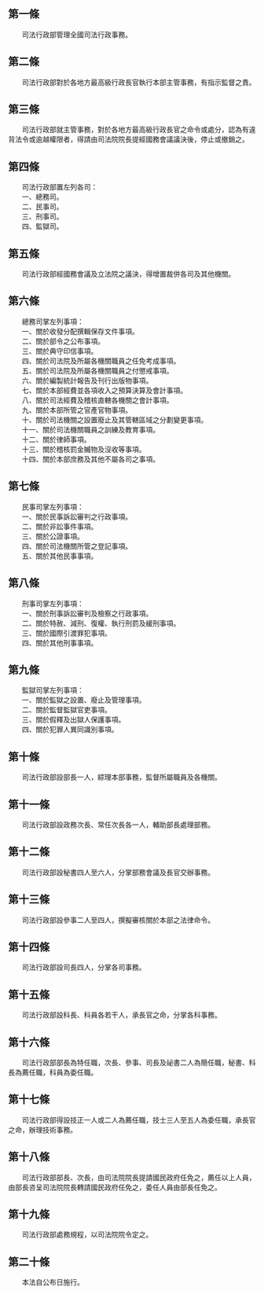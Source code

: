 第一條 
-------
　　司法行政部管理全國司法行政事務。  


第二條 
-------
　　司法行政部對於各地方最高級行政長官執行本部主管事務，有指示監督之責。  


第三條 
-------
　　司法行政部就主管事務，對於各地方最高級行政長官之命令或處分，認為有違背法令或逾越權限者，得請由司法院院長提經國務會議議決後，停止或撤銷之。  


第四條 
-------
　　司法行政部置左列各司：  
　　一、總務司。  
　　二、民事司。  
　　三、刑事司。  
　　四、監獄司。  


第五條 
-------
　　司法行政部經國務會議及立法院之議決，得增置裁併各司及其他機關。  


第六條 
-------
　　總務司掌左列事項：  
　　一、關於收發分配撰輯保存文件事項。  
　　二、關於部令之公布事項。  
　　三、關於典守印信事項。  
　　四、關於司法院及所屬各機關職員之任免考成事項。  
　　五、關於司法院及所屬各機關職員之付懲戒事項。  
　　六、關於編製統計報告及刊行出版物事項。  
　　七、關於本部經費並各項收入之預算決算及會計事項。  
　　八、關於司法經費及稽核直轄各機關之會計事項。  
　　九、關於本部所管之官產官物事項。  
　　十、關於司法機關之設置廢止及其管轄區域之分劃變更事項。  
　　十一、關於司法機關職員之訓練及教育事項。  
　　十二、關於律師事項。  
　　十三、關於稽核罰金贓物及沒收等事項。  
　　十四、關於本部庶務及其他不屬各司之事項。  


第七條 
-------
　　民事司掌左列事項：  
　　一、關於民事訴訟審判之行政事項。  
　　二、關於非訟事件事項。  
　　三、關於公證事項。  
　　四、關於司法機關所管之登記事項。  
　　五、關於其他民事事項。  


第八條 
-------
　　刑事司掌左列事項：  
　　一、關於刑事訴訟審判及檢察之行政事項。  
　　二、關於特赦、減刑、復權、執行刑罰及緩刑事項。  
　　三、關於國際引渡罪犯事項。  
　　四、關於其他刑事事項。  


第九條 
-------
　　監獄司掌左列事項：  
　　一、關於監獄之設置、廢止及管理事項。  
　　二、關於監督監獄官吏事項。  
　　三、關於假釋及出獄人保護事項。  
　　四、關於犯罪人異同識別事項。  


第十條 
-------
　　司法行政部設部長一人，綜理本部事務，監督所屬職員及各機關。  


第十一條 
---------
　　司法行政部設政務次長、常任次長各一人，輔助部長處理部務。  


第十二條 
---------
　　司法行政部設秘書四人至六人，分掌部務會議及長官交辦事務。  


第十三條 
---------
　　司法行政部設參事二人至四人，撰擬審核關於本部之法律命令。  


第十四條 
---------
　　司法行政部設司長四人，分掌各司事務。  


第十五條 
---------
　　司法行政部設科長、科員各若干人，承長官之命，分掌各科事務。  


第十六條 
---------
　　司法行政部部長為特任職，次長、參事、司長及祕書二人為簡任職，秘書、科長為薦任職，科員為委任職。  


第十七條 
---------
　　司法行政部得設技正一人或二人為薦任職，技士三人至五人為委任職，承長官之命，辦理技術事務。  


第十八條 
---------
　　司法行政部部長、次長，由司法院院長提請國民政府任免之，薦任以上人員，由部長咨呈司法院院長轉請國民政府任免之，委任人員由部長任免之。  


第十九條 
---------
　　司法行政部處務規程，以司法院院令定之。  


第二十條 
---------
　　本法自公布日施行。